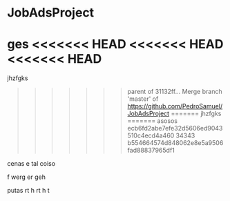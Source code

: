 # JobAdsProject
ges
<<<<<<< HEAD
<<<<<<< HEAD
<<<<<<< HEAD
=======
jhzfgks
>>>>>>> parent of 31132ff... Merge branch 'master' of https://github.com/PedroSamuel/JobAdsProject
=======
jhzfgks
=======
asosos
>>>>>>> ecb6fd2abe7efe32d5606ed9043510c4ecd4a460
34343
>>>>>>> b554664574d848062e8e5a9506fad88837965df1

cenas e tal coiso

f
werg
er
geh



putas
rt
h
rt
h
t